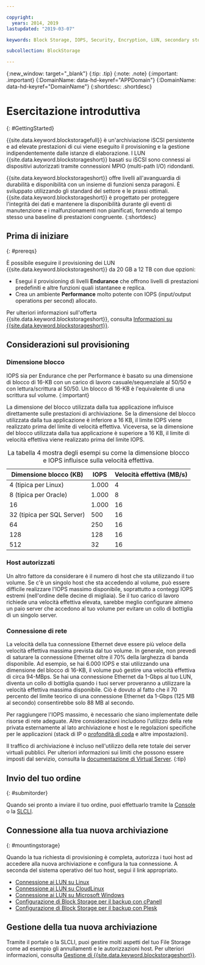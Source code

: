 ```yaml
---

copyright:
  years: 2014, 2019
lastupdated: "2019-03-07"

keywords: Block Storage, IOPS, Security, Encryption, LUN, secondary storage, mount storage, provision storage, ISCSI, MPIO, redundant

subcollection: BlockStorage

---
```

{:new_window: target="_blank"}
{:tip: .tip}
{:note: .note}
{:important: .important}
{:DomainName: data-hd-keyref="APPDomain"}
{:DomainName: data-hd-keyref="DomainName"}
{:shortdesc: .shortdesc}

# Esercitazione introduttiva
{: #GettingStarted}

{{site.data.keyword.blockstoragefull}} è un'archiviazione iSCSI persistente e ad elevate prestazioni di cui viene eseguito il provisioning e la gestione indipendentemente dalle istanze di elaborazione. I LUN {{site.data.keyword.blockstorageshort}} basati su iSCSI sono connessi ai dispositivi autorizzati tramite connessioni MPIO (multi-path I/O) ridondanti.

{{site.data.keyword.blockstorageshort}} offre livelli all'avanguardia di durabilità e disponibilità con un insieme di funzioni senza paragoni. È sviluppato utilizzando gli standard del settore e le prassi ottimali. {{site.data.keyword.blockstorageshort}} è progettato per proteggere l'integrità dei dati e mantenere la disponibilità durante gli eventi di manutenzione e i malfunzionamenti non pianificati, fornendo al tempo stesso una baseline di prestazioni congruente.
{:shortdesc}

## Prima di iniziare
{: #prereqs}

È possibile eseguire il provisioning dei LUN {{site.data.keyword.blockstorageshort}} da 20 GB a 12 TB con due opzioni: <br/>
- Esegui il provisioning di livelli **Endurance** che offrono livelli di prestazioni predefiniti e altre funzioni quali istantanee e replica.
- Crea un ambiente **Performance** molto potente con IOPS (input/output operations per second) allocato.

Per ulteriori informazioni sull'offerta {{site.data.keyword.blockstorageshort}}, consulta [Informazioni su {{site.data.keyword.blockstorageshort}}](/docs/infrastructure/BlockStorage?topic=BlockStorage-About).

## Considerazioni sul provisioning

### Dimensione blocco 

IOPS sia per Endurance che per Performance è basato su una dimensione di blocco di 16-KB con un carico di lavoro casuale/sequenziale al 50/50 e con lettura/scrittura al 50/50. Un blocco di 16-KB è l'equivalente di una scrittura sul volume.
{:important}

La dimensione del blocco utilizzata dalla tua applicazione influisce direttamente sulle prestazioni di archiviazione. Se la dimensione del blocco utilizzata dalla tua applicazione è inferiore a 16 KB, il limite IOPS viene realizzato prima del limite di velocità effettiva. Viceversa, se la dimensione del blocco utilizzata dalla tua applicazione è superiore a 16 KB, il limite di velocità effettiva viene realizzato prima del limite IOPS.

<table>
  <caption>La tabella 4 mostra degli esempi su come la dimensione blocco e IOPS influisce sulla velocità effettiva.</caption>
        <colgroup>
          <col/>
          <col/>
          <col/>
        </colgroup>
        <thead>
          <tr>
            <th>Dimensione blocco (KB)</th>
            <th>IOPS</th>
            <th>Velocità effettiva (MB/s)</th>
          </tr>
        </thead>
        <tbody>
          <tr>
            <td>4 (tipica per Linux)</td>
            <td>1.000</td>
            <td>4</td>
          </tr>
          <tr>
            <td>8 (tipica per Oracle)</td>
            <td>1.000</td>
            <td>8</td>
          </tr>
          <tr>
            <td>16</td>
            <td>1.000</td>
            <td>16</td>
          </tr>
          <tr>
            <td>32 (tipica per SQL Server)</td>
            <td>500</td>
            <td>16</td>
          </tr>          
          <tr>
            <td>64</td>
            <td>250</td>
            <td>16</td>
          </tr>
          <tr>
            <td>128</td>
            <td>128</td>
            <td>16</td>
          </tr>
          <tr>
            <td>512</td>
            <td>32</td>
            <td>16</td>
          </tr>
        </tbody>
</table>

### Host autorizzati 

Un altro fattore da considerare è il numero di host che sta utilizzando il tuo volume. Se c'è un singolo host che sta accedendo al volume, può essere difficile realizzare l'IOPS massimo disponibile, soprattutto a conteggi IOPS estremi (nell'ordine delle decine di migliaia). Se il tuo carico di lavoro richiede una velocità effettiva elevata, sarebbe meglio configurare almeno un paio server che accedono al tuo volume per evitare un collo di bottiglia di un singolo server.

### Connessione di rete 

La velocità della tua connessione Ethernet deve essere più veloce della velocità effettiva massima prevista dal tuo volume. In generale, non prevedi di saturare la connessione Ethernet oltre il 70% della larghezza di banda disponibile. Ad esempio, se hai 6.000 IOPS e stai utilizzando una dimensione del blocco di 16-KB, il volume può gestire una velocità effettiva di circa 94-MBps. Se hai una connessione Ethernet da 1-Gbps al tuo LUN, diventa un collo di bottiglia quando i tuoi server proveranno a utilizzare la velocità effettiva massima disponibile. Ciò è dovuto al fatto che il 70 percento del limite teorico di una connessione Ethernet da 1-Gbps (125 MB al secondo) consentirebbe solo 88 MB al secondo.

Per raggiungere l'IOPS massimo, è necessario che siano implementate delle risorse di rete adeguate. Altre considerazioni includono l'utilizzo della rete privata esternamente al lato archiviazione e host e le regolazioni specifiche per le applicazioni (stack di IP o [profondità di coda](/docs/infrastructure/BlockStorage?topic=BlockStorage-hostqueuesettings) e altre impostazioni).

Il traffico di archiviazione è incluso nell'utilizzo della rete totale dei server virtuali pubblici. Per ulteriori informazioni sui limiti che possono essere imposti dal servizio, consulta la [documentazione di Virtual Server](/docs/vsi?topic=virtual-servers-public-virtual-servers).
{:tip}

## Invio del tuo ordine
{: #submitorder}

Quando sei pronto a inviare il tuo ordine, puoi effettuarlo tramite la [Console](/docs/infrastructure/BlockStorage?topic=BlockStorage-orderingthroughConsole) o la [SLCLI](/docs/infrastructure/BlockStorage?topic=BlockStorage-orderingthroughCLI).

## Connessione alla tua nuova archiviazione
{: #mountingstorage}

Quando la tua richiesta di provisioning è completa, autorizza i tuoi host ad accedere alla nuova archiviazione e configura la tua connessione. A seconda del sistema operativo del tuo host, segui il link appropriato.
- [Connessione ai LUN su Linux](/docs/infrastructure/BlockStorage?topic=BlockStorage-mountingLinux)
- [Connessione ai LUN su CloudLinux](/docs/infrastructure/BlockStorage?topic=BlockStorage-mountingCloudLinux)
- [Connessione ai LUN su Microsoft Windows](/docs/infrastructure/BlockStorage?topic=BlockStorage-mountingWindows)
- [Configurazione di Block Storage per il backup con cPanell](/docs/infrastructure/BlockStorage?topic=BlockStorage-cPanelBackups)
- [Configurazione di Block Storage per il backup con Plesk](/docs/infrastructure/BlockStorage?topic=BlockStorage-PleskBackups)

## Gestione della tua nuova archiviazione

Tramite il portale o la SLCLI, puoi gestire molti aspetti del tuo File Storage come ad esempio gli annullamenti e le autorizzazioni host. Per ulteriori informazioni, consulta [Gestione di {{site.data.keyword.blockstorageshort}}](/docs/infrastructure/BlockStorage?topic=BlockStorage-managingstorage).

